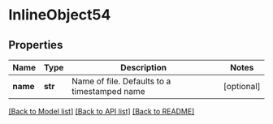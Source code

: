 # InlineObject54

## Properties
Name | Type | Description | Notes
------------ | ------------- | ------------- | -------------
**name** | **str** | Name of file. Defaults to a timestamped name | [optional] 

[[Back to Model list]](../README.md#documentation-for-models) [[Back to API list]](../README.md#documentation-for-api-endpoints) [[Back to README]](../README.md)


